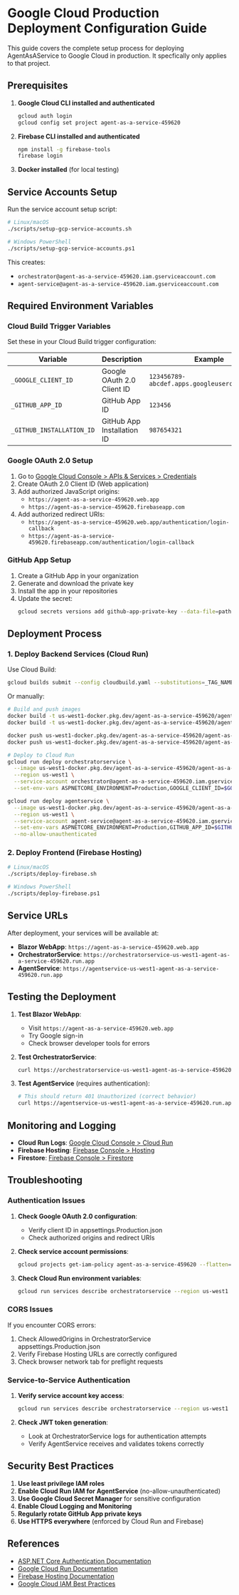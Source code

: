 # Google Cloud Production Deployment Configuration Guide

This guide covers the complete setup process for deploying AgentAsAService to Google Cloud in production. It specfically only applies to that project.

## Prerequisites

1. **Google Cloud CLI installed and authenticated**
   ```bash
   gcloud auth login
   gcloud config set project agent-as-a-service-459620
   ```

2. **Firebase CLI installed and authenticated**
   ```bash
   npm install -g firebase-tools
   firebase login
   ```

3. **Docker installed** (for local testing)

## Service Accounts Setup

Run the service account setup script:

```bash
# Linux/macOS
./scripts/setup-gcp-service-accounts.sh

# Windows PowerShell
./scripts/setup-gcp-service-accounts.ps1
```

This creates:
- `orchestrator@agent-as-a-service-459620.iam.gserviceaccount.com`
- `agent-service@agent-as-a-service-459620.iam.gserviceaccount.com`

## Required Environment Variables

### Cloud Build Trigger Variables

Set these in your Cloud Build trigger configuration:

| Variable | Description | Example |
|----------|-------------|---------|
| `_GOOGLE_CLIENT_ID` | Google OAuth 2.0 Client ID | `123456789-abcdef.apps.googleusercontent.com` |
| `_GITHUB_APP_ID` | GitHub App ID | `123456` |
| `_GITHUB_INSTALLATION_ID` | GitHub App Installation ID | `987654321` |

### Google OAuth 2.0 Setup

1. Go to [Google Cloud Console > APIs & Services > Credentials](https://console.cloud.google.com/apis/credentials)
2. Create OAuth 2.0 Client ID (Web application)
3. Add authorized JavaScript origins:
   - `https://agent-as-a-service-459620.web.app`
   - `https://agent-as-a-service-459620.firebaseapp.com`
4. Add authorized redirect URIs:
   - `https://agent-as-a-service-459620.web.app/authentication/login-callback`
   - `https://agent-as-a-service-459620.firebaseapp.com/authentication/login-callback`

### GitHub App Setup

1. Create a GitHub App in your organization
2. Generate and download the private key
3. Install the app in your repositories
4. Update the secret:
   ```bash
   gcloud secrets versions add github-app-private-key --data-file=path/to/your/github-app-key.pem
   ```

## Deployment Process

### 1. Deploy Backend Services (Cloud Run)

Use Cloud Build:
```bash
gcloud builds submit --config cloudbuild.yaml --substitutions=_TAG_NAME=$(git rev-parse --short HEAD)
```

Or manually:
```bash
# Build and push images
docker build -t us-west1-docker.pkg.dev/agent-as-a-service-459620/agent-as-a-service/orchestratorservice:latest -f OrchestratorService/Dockerfile .
docker build -t us-west1-docker.pkg.dev/agent-as-a-service-459620/agent-as-a-service/agentservice:latest -f AgentService/Dockerfile .

docker push us-west1-docker.pkg.dev/agent-as-a-service-459620/agent-as-a-service/orchestratorservice:latest
docker push us-west1-docker.pkg.dev/agent-as-a-service-459620/agent-as-a-service/agentservice:latest

# Deploy to Cloud Run
gcloud run deploy orchestratorservice \
  --image us-west1-docker.pkg.dev/agent-as-a-service-459620/agent-as-a-service/orchestratorservice:latest \
  --region us-west1 \
  --service-account orchestrator@agent-as-a-service-459620.iam.gserviceaccount.com \
  --set-env-vars ASPNETCORE_ENVIRONMENT=Production,GOOGLE_CLIENT_ID=$GOOGLE_CLIENT_ID

gcloud run deploy agentservice \
  --image us-west1-docker.pkg.dev/agent-as-a-service-459620/agent-as-a-service/agentservice:latest \
  --region us-west1 \
  --service-account agent-service@agent-as-a-service-459620.iam.gserviceaccount.com \
  --set-env-vars ASPNETCORE_ENVIRONMENT=Production,GITHUB_APP_ID=$GITHUB_APP_ID \
  --no-allow-unauthenticated
```

### 2. Deploy Frontend (Firebase Hosting)

```bash
# Linux/macOS
./scripts/deploy-firebase.sh

# Windows PowerShell
./scripts/deploy-firebase.ps1
```

## Service URLs

After deployment, your services will be available at:

- **Blazor WebApp**: `https://agent-as-a-service-459620.web.app`
- **OrchestratorService**: `https://orchestratorservice-us-west1-agent-as-a-service-459620.run.app`
- **AgentService**: `https://agentservice-us-west1-agent-as-a-service-459620.run.app`

## Testing the Deployment

1. **Test Blazor WebApp**:
   - Visit `https://agent-as-a-service-459620.web.app`
   - Try Google sign-in
   - Check browser developer tools for errors

2. **Test OrchestratorService**:
   ```bash
   curl https://orchestratorservice-us-west1-agent-as-a-service-459620.run.app/api/auth/test
   ```

3. **Test AgentService** (requires authentication):
   ```bash
   # This should return 401 Unauthorized (correct behavior)
   curl https://agentservice-us-west1-agent-as-a-service-459620.run.app/api/agent/test
   ```

## Monitoring and Logging

- **Cloud Run Logs**: [Google Cloud Console > Cloud Run](https://console.cloud.google.com/run)
- **Firebase Hosting**: [Firebase Console > Hosting](https://console.firebase.google.com/project/agent-as-a-service-459620/hosting)
- **Firestore**: [Firebase Console > Firestore](https://console.firebase.google.com/project/agent-as-a-service-459620/firestore)

## Troubleshooting

### Authentication Issues

1. **Check Google OAuth 2.0 configuration**:
   - Verify client ID in appsettings.Production.json
   - Check authorized origins and redirect URIs

2. **Check service account permissions**:
   ```bash
   gcloud projects get-iam-policy agent-as-a-service-459620 --flatten="bindings[].members" --filter="bindings.members:orchestrator@*"
   ```

3. **Check Cloud Run environment variables**:
   ```bash
   gcloud run services describe orchestratorservice --region us-west1 --format="export"
   ```

### CORS Issues

If you encounter CORS errors:
1. Check AllowedOrigins in OrchestratorService appsettings.Production.json
2. Verify Firebase Hosting URLs are correctly configured
3. Check browser network tab for preflight requests

### Service-to-Service Authentication

1. **Verify service account key access**:
   ```bash
   gcloud run services describe orchestratorservice --region us-west1 --format="value(spec.template.spec.serviceAccountName)"
   ```

2. **Check JWT token generation**:
   - Look at OrchestratorService logs for authentication attempts
   - Verify AgentService receives and validates tokens correctly

## Security Best Practices

1. **Use least privilege IAM roles**
2. **Enable Cloud Run IAM for AgentService** (no-allow-unauthenticated)
3. **Use Google Cloud Secret Manager** for sensitive configuration
4. **Enable Cloud Logging and Monitoring**
5. **Regularly rotate GitHub App private keys**
6. **Use HTTPS everywhere** (enforced by Cloud Run and Firebase)

## References

- [ASP.NET Core Authentication Documentation](https://docs.microsoft.com/en-us/aspnet/core/security/authentication/)
- [Google Cloud Run Documentation](https://cloud.google.com/run/docs)
- [Firebase Hosting Documentation](https://firebase.google.com/docs/hosting)
- [Google Cloud IAM Best Practices](https://cloud.google.com/iam/docs/using-iam-securely)

